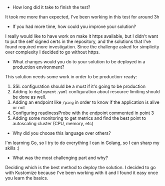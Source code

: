 * How long did it take to finish the test?

It took me more than expected, I've been working in this test for around 3h

* If you had more time, how could you improve your solution?

I really would like to have work on make it https available, but I didn't want to put the self signed certs in the repository, and the solutions that I've found required more investigation. Since the challenge asked for simplicity over complexity I decided to go without https.

+ What changes would you do to your solution to be deployed in a production environment?

This solution needs some work in order to be production-ready:

1. SSL configuration should be a must if it's going to be production
2. Adding to `deployment.yaml` configuration about resource limiting should be done as well.
3. Adding an endpoint like `/ping` in order to know if the application is alive or not
4. Configuring readinessProbe with the endpoint commented in point 3
5. Adding some monitoring to get metrics and find the best point to autoscaling cluster (CPU, memory, etc)

* Why did you choose this language over others?

I'm learning Go, so I try to do everything I can in Golang, so I can sharp my skills :)

* What was the most challenging part and why?

Deciding which is the best method to deploy the solution. I decided to go with Kustomize because I've been working with it and I found it easy once you learn the basics.